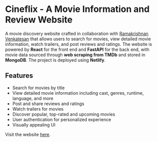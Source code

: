 # Cineflix - A Movie Information and Review Website

A movie discovery website crafted in collaboration with [Ramakrishnan Venkatesan](https://github.com/ramakrishnan_2002) that allows users to search for movies, view detailed movie information, watch trailers, and post reviews and ratings. The website is powered by **React** for the front end and **FastAPI** for the back end, with movie data sourced through **web scraping from TMDb** and stored in **MongoDB**. The project is deployed using **Netlify**.

## Features
- Search for movies by title
- View detailed movie information including cast, genres, runtime, language, and more
- Post and share reviews and ratings
- Watch trailers for movies
- Discover popular, top-rated and upcoming movies
- User authentication for personalized experience
- Visually appealing UI

Visit the website [here](https://cineflx.netlify.app).



